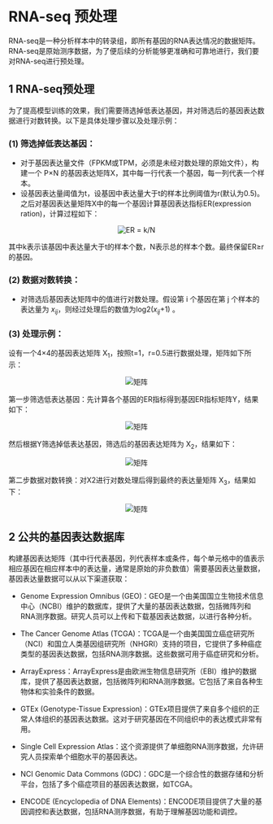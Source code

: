 #  RNA-seq 预处理
RNA-seq是一种分析样本中的转录组，即所有基因的RNA表达情况的数据矩阵。RNA-seq是原始测序数据，为了便后续的分析能够更准确和可靠地进行，我们要对RNA-seq进行预处理。

## 1 RNA-seq预处理

为了提高模型训练的效果，我们需要筛选掉低表达基因，并对筛选后的基因表达数据进行对数转换。以下是具体处理步骤以及处理示例：

### (1) 筛选掉低表达基因：
   - 对于基因表达量文件（FPKM或TPM，必须是未经对数处理的原始文件），构建一个 P×N 的基因表达矩阵X，其中每一行代表一个基因，每一列代表一个样本。
   - 设基因表达量阈值为t，设基因中表达量大于t的样本比例阈值为r(默认为0.5)。之后对基因表达量矩阵X中的每一个基因计算基因表达指标ER(expression ration)，计算过程如下：
<p align="center">
  <img src="https://latex.codecogs.com/png.latex?ER%20%3D%20\frac{k}{N}" alt="ER = k/N">
</p>
其中k表示该基因中表达量大于t的样本个数，N表示总的样本个数。最终保留ER≥r的基因。

### (2) 数据对数转换：
   - 对筛选后基因表达矩阵中的值进行对数处理。假设第 i 个基因在第 j 个样本的表达量为 $x_{ij}$，则经过处理后的数值为log2($x_{ij}$+1) 。


### (3) 处理示例：
设有一个4×4的基因表达矩阵 X<sub>1</sub>，按照t=1，r=0.5进行数据处理，矩阵如下所示：
<p align="center">
  <img src="https://latex.codecogs.com/png.latex?\begin{bmatrix}1.925&0.629&1.760&0.00\\1.881&0.863&1.886&1.784\\1.317&0.790&0.683&1.750\\0.783&0.039&1.535&0.181\end{bmatrix}" alt="矩阵">
</p>
第一步筛选低表达基因：先计算各个基因的ER指标得到基因ER指标矩阵Y，结果如下：
<p align="center">
  <img src="https://latex.codecogs.com/png.latex?\begin{bmatrix}0.25\\0.75\\0.5\\0.25\end{bmatrix}" alt="矩阵">
</p>
然后根据Y筛选掉低表达基因，筛选后的基因表达矩阵为 X<sub>2</sub>，结果如下：
<p align="center">
  <img src="https://latex.codecogs.com/png.latex?\begin{bmatrix}1.925&0.629&1.760&0.00\\1.881&0.863&1.886&1.784\\1.317&0.790&0.683&1.750\end{bmatrix}" alt="矩阵">
</p>
第二步数据对数转换：对X2进行对数处理后得到最终的表达量矩阵 X<sub>3</sub>，结果如下：
<p align="center">
  <img src="https://latex.codecogs.com/png.latex?\begin{bmatrix}1.549&0.704&1.465&0.00\\1.527&0.897&1.529&1.477\\1.212&0.840&0.751&1.460\end{bmatrix}" alt="矩阵">
</p>


## 2 公共的基因表达数据库

构建基因表达矩阵（其中行代表基因，列代表样本或条件，每个单元格中的值表示相应基因在相应样本中的表达量，通常是原始的非负数值）需要基因表达量数据，基因表达量数据可以从以下渠道获取：
* Genome Expression Omnibus (GEO)：GEO是一个由美国国立生物技术信息中心（NCBI）维护的数据库，提供了大量的基因表达数据，包括微阵列和RNA测序数据。研究人员可以上传和下载基因表达数据，以进行各种分析。

* The Cancer Genome Atlas (TCGA)：TCGA是一个由美国国立癌症研究所（NCI）和国立人类基因组研究所（NHGRI）支持的项目，它提供了多种癌症类型的基因表达数据，包括RNA测序数据。这些数据可用于癌症研究和分析。

* ArrayExpress：ArrayExpress是由欧洲生物信息研究所（EBI）维护的数据库，提供了基因表达数据，包括微阵列和RNA测序数据。它包括了来自各种生物体和实验条件的数据。

* GTEx (Genotype-Tissue Expression)：GTEx项目提供了来自多个组织的正常人体组织的基因表达数据。这对于研究基因在不同组织中的表达模式非常有用。

* Single Cell Expression Atlas：这个资源提供了单细胞RNA测序数据，允许研究人员探索单个细胞水平的基因表达。

* NCI Genomic Data Commons (GDC)：GDC是一个综合性的数据存储和分析平台，包括了多个癌症项目的基因表达数据，如TCGA。

* ENCODE (Encyclopedia of DNA Elements)：ENCODE项目提供了大量的基因调控和表达数据，包括RNA测序数据，有助于理解基因功能和调控。



